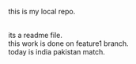<p>this is my local repo.</p>
<br>
its a readme file. 
<br>
this work is done on feature1 branch.
<br> today is india pakistan match.